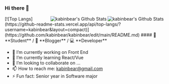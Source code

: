 ### Hi there 👋
<a href="#">
  <img align="right" alt="kabinbear's Github Stats" src="https://github-readme-stats.vercel.app/api?username=wztlink1013&count_private=true&include_all_commits=true&show_icons=true&title_color=2196f3&icon_color=2196f3&text_color=4c4948&bg_color=ffffff">
</a>

<a href="#">
  <img align="right" alt="kabinbear's Github Stats" src="https://git-stats.willianrod.com/api/wakatime?username=wztlink1013&count_private=true&include_all_commits=true&show_icons=true&title_color=2196f3&icon_color=2196f3&text_color=4c4948&bg_color=ffffff">
</a>
[![Top Langs](https://github-readme-stats.vercel.app/api/top-langs/?username=kabinbear&layout=compact)](https://github.com/kabinbear/kabinbear/edit/main/README.md)
#### 📄 **Student** / 🎨 **Blogger** / 💻 **Developer**

- 🔭 I’m currently working on Front End 
- 🌱 I’m currently learning  React/Vue 
- 👯 I’m looking to collaborate on ...
- 📫 How to reach me: kabinbear@gmail.com
- ⚡ Fun fact: Senior year in Software major

